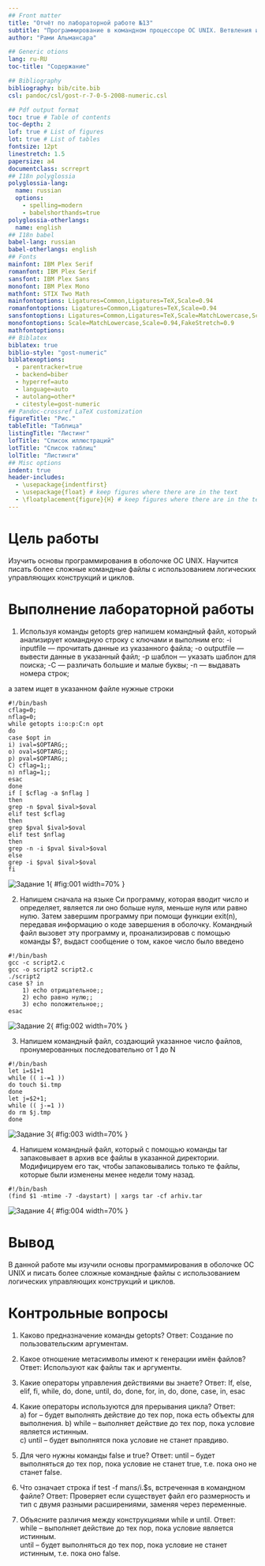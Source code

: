 ```yaml
---
## Front matter
title: "Отчёт по лабораторной работе №13"
subtitle: "Программирование в командном процессоре ОС UNIX. Ветвления и циклы"
author: "Рами Альмансара"

## Generic otions
lang: ru-RU
toc-title: "Содержание"

## Bibliography
bibliography: bib/cite.bib
csl: pandoc/csl/gost-r-7-0-5-2008-numeric.csl

## Pdf output format
toc: true # Table of contents
toc-depth: 2
lof: true # List of figures
lot: true # List of tables
fontsize: 12pt
linestretch: 1.5
papersize: a4
documentclass: scrreprt
## I18n polyglossia
polyglossia-lang:
  name: russian
  options:
	- spelling=modern
	- babelshorthands=true
polyglossia-otherlangs:
  name: english
## I18n babel
babel-lang: russian
babel-otherlangs: english
## Fonts
mainfont: IBM Plex Serif
romanfont: IBM Plex Serif
sansfont: IBM Plex Sans
monofont: IBM Plex Mono
mathfont: STIX Two Math
mainfontoptions: Ligatures=Common,Ligatures=TeX,Scale=0.94
romanfontoptions: Ligatures=Common,Ligatures=TeX,Scale=0.94
sansfontoptions: Ligatures=Common,Ligatures=TeX,Scale=MatchLowercase,Scale=0.94
monofontoptions: Scale=MatchLowercase,Scale=0.94,FakeStretch=0.9
mathfontoptions:
## Biblatex
biblatex: true
biblio-style: "gost-numeric"
biblatexoptions:
  - parentracker=true
  - backend=biber
  - hyperref=auto
  - language=auto
  - autolang=other*
  - citestyle=gost-numeric
## Pandoc-crossref LaTeX customization
figureTitle: "Рис."
tableTitle: "Таблица"
listingTitle: "Листинг"
lofTitle: "Список иллюстраций"
lotTitle: "Список таблиц"
lolTitle: "Листинги"
## Misc options
indent: true
header-includes:
  - \usepackage{indentfirst}
  - \usepackage{float} # keep figures where there are in the text
  - \floatplacement{figure}{H} # keep figures where there are in the text
---
```


# Цель работы

Изучить основы программирования в оболочке ОС UNIX. Научится писать более сложные командные файлы с использованием логических управляющих конструкций и циклов. 

# Выполнение лабораторной работы

1. Используя команды getopts grep напишем командный файл, который анализирует командную строку с ключами и выполним его: 
	-i inputfile — прочитать данные из указанного файла; 
	-o outputfile — вывести данные в указанный файл; 
	-p шаблон — указать шаблон для поиска; 
	-C — различать большие и малые буквы; 
	-n — выдавать номера строк; 

а затем ищет в указанном файле нужные строки
 
```
#!/bin/bash
cflag=0;
nflag=0;
while getopts i:o:p:C:n opt
do
case $opt in
i) ival=$OPTARG;;
o) oval=$OPTARG;;
p) pval=$OPTARG;;
C) cflag=1;;
n) nflag=1;;
esac
done
if [ $cflag -a $nflag ]
then
grep -n $pval $ival>$oval
elif test $cflag
then
grep $pval $ival>$oval
elif test $nflag
then
grep -n -i $pval $ival>$oval
else
grep -i $pval $ival>$oval
fi
```

![Задание 1](image/01.png){ #fig:001 width=70% }

2. Напишем сначала на языке Си программу, которая вводит число и определяет, является ли оно больше нуля, меньше нуля или равно нулю. Затем завершим программу при помощи функции exit(n), передавая информацию о коде завершения в оболочку. Командный файл вызовет эту программу и, проанализировав с помощью команды $?, выдаст сообщение о том, какое число было введено

```
#!/bin/bash
gcc -c script2.c
gcc -o script2 script2.c
./script2
case $? in
	1) echo отрицательное;;
	2) echo равно нулю;;
	3) echo положительное;;
esac
```

![Задание 2](image/02.png){ #fig:002 width=70% }

3. Напишем командный файл, создающий указанное число файлов, пронумерованных последовательно от 1 до N  

```
#!/bin/bash
let i=$1+1
while (( i-=1 ))
do touch $i.tmp
done
let j=$2+1;
while (( j-=1 ))
do rm $j.tmp
done
```

![Задание 3](image/03.png){ #fig:003 width=70% }

4. Напишем командный файл, который с помощью команды tar запаковывает в архив все файлы в указанной директории. Модифицируем его так, чтобы запаковывались только те файлы, которые были изменены менее недели тому назад. 

```
#!/bin/bash
(find $1 -mtime -7 -daystart) | xargs tar -cf arhiv.tar
```

![Задание 4](image/04.png){ #fig:004 width=70% }

# Вывод

В данной работе мы изучили основы программирования в оболочке ОС UNIX и писать более сложные командные файлы с использованием логических управляющих конструкций и циклов. 

# Контрольные вопросы

1. Каково предназначение команды getopts? 
Ответ: Создание по пользовательским аргументам.
 
2. Какое отношение метасимволы имеют к генерации имён файлов? 
Ответ: Используют как файлы так и аргументы. 

3. Какие операторы управления действиями вы знаете? 
Ответ: If, else, elif, fi, while, do, done, until, do, done, for, in, do, done, case, in, esac 

4. Какие операторы используются для прерывания цикла? 
Ответ:  
a) for – будет выполнять действие до тех пор, пока есть объекты для выполнения. 
b) while – выполняет действие до тех пор, пока условие является истинным.  
c) until – будет выполнятся пока условие не станет правдиво. 

5. Для чего нужны команды false и true? 
Ответ: until – будет выполняться до тех пор, пока условие не станет true, т.е. пока оно не станет false. 

6. Что означает строка if test -f man$s/$i.$s, встреченная в командном файле? 
Ответ: Проверяет если существует файл его размерность и тип c двумя разными расширениями, заменяя через переменные. 

7. Объясните различия между конструкциями while и until. 
Ответ:  
while – выполняет действие до тех пор, пока условие является истинным.  
until – будет выполняться до тех пор, пока условие не станет истинным, т.е. пока оно false. 
